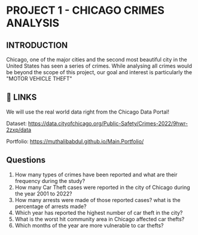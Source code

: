 
# PROJECT 1 - CHICAGO CRIMES ANALYSIS
## INTRODUCTION

Chicago, one of the major cities and the second most beautiful city in the United States has seen a series of crimes. While analysing all crimes would be beyond the scope of this project, our goal and interest is particularly the "MOTOR VEHICLE THEFT"

## 🔗 LINKS
We will use the real world data right from the Chicago Data Portal!

Dataset: https://data.cityofchicago.org/Public-Safety/Crimes-2022/9hwr-2zxp/data

Portfolio: https://muthalibabdul.github.io/Main.Portfolio/



## Questions

1) How many types of crimes have been reported and what are their frequency during the study?
2) How many Car Theft cases were reported in the city of Chicago during the year 2001 to 2022?
3) How many arrests were made of those reported cases? what is the percentage of arrests made?
4) Which year has reported the highest number of car theft in the city?
5) What is the worst hit community area in Chicago affected car thefts?
6) Which months of the year are more vulnerable to car thefts?


